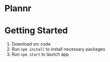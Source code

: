 # Plannr

# Getting Started
1. Download src code 
2. Run `npm install` to install necessary packages
3. Run `npm start` to launch app
